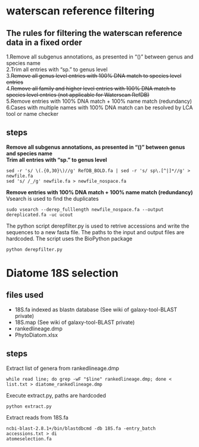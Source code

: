 # waterscan reference filtering
## The rules for filtering the waterscan reference data in a fixed order
1.Remove all subgenus annotations, as presented in “()” between genus and species name<br />
2.Trim all entries with “sp.” to genus level<br />
3.~~Remove all genus level entries with 100% DNA match to species level entries<br />~~
4.~~Remove all family and higher level entries with 100% DNA match to species level entries (not applicable for Waterscan RefDB)~~<br />
5.Remove entries with 100% DNA match + 100% name match (redundancy)<br />
6.Cases with multiple names with 100% DNA match can be resolved by LCA tool or name checker<br />

## steps
**Remove all subgenus annotations, as presented in “()” between genus and species name**<br />
**Trim all entries with “sp.” to genus level**<br />
```
sed -r 's/ \(.{0,30}\)//g' RefDB_BOLD.fa | sed -r 's/ sp\.[^|]*//g' > newfile.fa
sed 's/ /_/g' newfile.fa > newfile_nospace.fa
```
**Remove entries with 100% DNA match + 100% name match (redundancy)**<br />
Vsearch is used to find the duplicates<br />
```
sudo vsearch --derep_fulllength newfile_nospace.fa --output dereplicated.fa -uc ucout
```
The python script derepfilter.py is used to retrive accessions and write the sequences to a new fasta file. The paths to the input and output files are hardcoded. The script uses the BioPython package
```
python derepfilter.py
```

# Diatome 18S selection
## files used
* 18S.fa indexed as blastn database (See wiki of galaxy-tool-BLAST private)
* 18S.map (See wiki of galaxy-tool-BLAST private)
* rankedlineage.dmp
* PhytoDiatom.xlsx

## steps
Extract list of genera from rankedlineage.dmp
```
while read line; do grep -wF "$line" rankedlineage.dmp; done < list.txt > diatome_rankedlineage.dmp
```
Execute extract.py, paths are hardcoded
```
python extract.py
```
Extract reads from 18S.fa
```
ncbi-blast-2.8.1+/bin/blastdbcmd -db 18S.fa -entry_batch accessions.txt > di                                                        atomeselection.fa
```

